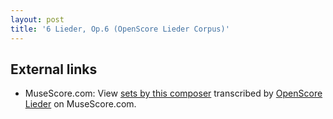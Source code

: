 ```yaml
---
layout: post
title: '6 Lieder, Op.6 (OpenScore Lieder Corpus)'
---
```


## External links

- MuseScore.com: View [sets by this composer] transcribed by [OpenScore Lieder] on MuseScore.com.

[sets by this composer]: https://musescore.com/openscore-lieder-corpus/sets/5103021
[OpenScore Lieder]: https://musescore.com/openscore-lieder-corpus

